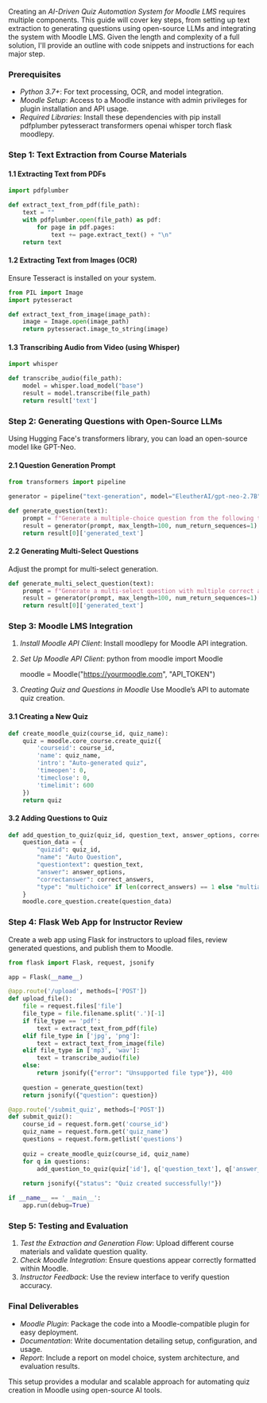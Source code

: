 Creating an *AI-Driven Quiz Automation System for Moodle LMS* requires multiple components. This guide will cover key steps, from setting up text extraction to generating questions using open-source LLMs and integrating the system with Moodle LMS. Given the length and complexity of a full solution, I'll provide an outline with code snippets and instructions for each major step.

### Prerequisites
- *Python 3.7+*: For text processing, OCR, and model integration.
- *Moodle Setup*: Access to a Moodle instance with admin privileges for plugin installation and API usage.
- *Required Libraries*: Install these dependencies with pip install pdfplumber pytesseract transformers openai whisper torch flask moodlepy.

### Step 1: Text Extraction from Course Materials

#### 1.1 Extracting Text from PDFs
```python
import pdfplumber

def extract_text_from_pdf(file_path):
    text = ""
    with pdfplumber.open(file_path) as pdf:
        for page in pdf.pages:
            text += page.extract_text() + "\n"
    return text
```

#### 1.2 Extracting Text from Images (OCR)
Ensure Tesseract is installed on your system.

```python
from PIL import Image
import pytesseract

def extract_text_from_image(image_path):
    image = Image.open(image_path)
    return pytesseract.image_to_string(image)
```

#### 1.3 Transcribing Audio from Video (using Whisper)
```python
import whisper

def transcribe_audio(file_path):
    model = whisper.load_model("base")
    result = model.transcribe(file_path)
    return result['text']
```


### Step 2: Generating Questions with Open-Source LLMs

Using Hugging Face's transformers library, you can load an open-source model like GPT-Neo.

#### 2.1 Question Generation Prompt
```python
from transformers import pipeline

generator = pipeline("text-generation", model="EleutherAI/gpt-neo-2.7B")

def generate_question(text):
    prompt = f"Generate a multiple-choice question from the following text: {text}"
    result = generator(prompt, max_length=100, num_return_sequences=1)
    return result[0]['generated_text']
```

#### 2.2 Generating Multi-Select Questions
Adjust the prompt for multi-select generation.

```python
def generate_multi_select_question(text):
    prompt = f"Generate a multi-select question with multiple correct answers from: {text}"
    result = generator(prompt, max_length=100, num_return_sequences=1)
    return result[0]['generated_text']
```

### Step 3: Moodle LMS Integration

1. *Install Moodle API Client*: Install moodlepy for Moodle API integration.

2. *Set Up Moodle API Client*:
   python
   from moodle import Moodle

   moodle = Moodle("https://yourmoodle.com", "API_TOKEN")
   

3. *Creating Quiz and Questions in Moodle*
   Use Moodle’s API to automate quiz creation.

#### 3.1 Creating a New Quiz
```python
def create_moodle_quiz(course_id, quiz_name):
    quiz = moodle.core_course.create_quiz({
        'courseid': course_id,
        'name': quiz_name,
        'intro': "Auto-generated quiz",
        'timeopen': 0,
        'timeclose': 0,
        'timelimit': 600
    })
    return quiz
```

#### 3.2 Adding Questions to Quiz
```python
def add_question_to_quiz(quiz_id, question_text, answer_options, correct_answers):
    question_data = {
        "quizid": quiz_id,
        "name": "Auto Question",
        "questiontext": question_text,
        "answer": answer_options,
        "correctanswer": correct_answers,
        "type": "multichoice" if len(correct_answers) == 1 else "multianswer"
    }
    moodle.core_question.create(question_data)
```

### Step 4: Flask Web App for Instructor Review

Create a web app using Flask for instructors to upload files, review generated questions, and publish them to Moodle.

```python
from flask import Flask, request, jsonify

app = Flask(__name__)

@app.route('/upload', methods=['POST'])
def upload_file():
    file = request.files['file']
    file_type = file.filename.split('.')[-1]
    if file_type == 'pdf':
        text = extract_text_from_pdf(file)
    elif file_type in ['jpg', 'png']:
        text = extract_text_from_image(file)
    elif file_type in ['mp3', 'wav']:
        text = transcribe_audio(file)
    else:
        return jsonify({"error": "Unsupported file type"}), 400
    
    question = generate_question(text)
    return jsonify({"question": question})

@app.route('/submit_quiz', methods=['POST'])
def submit_quiz():
    course_id = request.form.get('course_id')
    quiz_name = request.form.get('quiz_name')
    questions = request.form.getlist('questions')
    
    quiz = create_moodle_quiz(course_id, quiz_name)
    for q in questions:
        add_question_to_quiz(quiz['id'], q['question_text'], q['answer_options'], q['correct_answers'])
    
    return jsonify({"status": "Quiz created successfully!"})

if __name__ == '__main__':
    app.run(debug=True)
```

### Step 5: Testing and Evaluation

1. *Test the Extraction and Generation Flow*: Upload different course materials and validate question quality.
2. *Check Moodle Integration*: Ensure questions appear correctly formatted within Moodle.
3. *Instructor Feedback*: Use the review interface to verify question accuracy.

### Final Deliverables

- *Moodle Plugin*: Package the code into a Moodle-compatible plugin for easy deployment.
- *Documentation*: Write documentation detailing setup, configuration, and usage.
- *Report*: Include a report on model choice, system architecture, and evaluation results.

This setup provides a modular and scalable approach for automating quiz creation in Moodle using open-source AI tools.